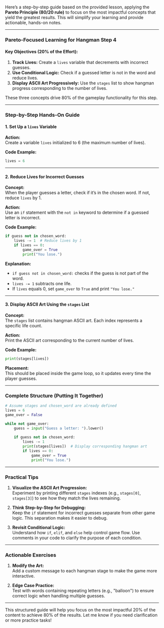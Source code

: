 Here’s a step-by-step guide based on the provided lesson, applying the **Pareto Principle (80/20 rule)** to focus on the most impactful concepts that yield the greatest results. This will simplify your learning and provide actionable, hands-on notes.

---

### **Pareto-Focused Learning for Hangman Step 4**

#### **Key Objectives (20% of the Effort):**
1. **Track Lives:** Create a `lives` variable that decrements with incorrect guesses.
2. **Use Conditional Logic:** Check if a guessed letter is not in the word and reduce lives.
3. **Display ASCII Art Progressively:** Use the `stages` list to show hangman progress corresponding to the number of lives.

These three concepts drive 80% of the gameplay functionality for this step.

---

### **Step-by-Step Hands-On Guide**

#### 1. **Set Up a `lives` Variable**
**Action:**  
Create a variable `lives` initialized to 6 (the maximum number of lives).  

**Code Example:**
```python
lives = 6
```

---

#### 2. **Reduce Lives for Incorrect Guesses**
**Concept:**  
When the player guesses a letter, check if it’s in the chosen word. If not, reduce `lives` by 1.

**Action:**  
Use an `if` statement with the `not in` keyword to determine if a guessed letter is incorrect.

**Code Example:**
```python
if guess not in chosen_word:
    lives -= 1  # Reduce lives by 1
    if lives == 0:
        game_over = True
        print("You lose.")
```

**Explanation:**  
- `if guess not in chosen_word:` checks if the guess is not part of the word.  
- `lives -= 1` subtracts one life.  
- If `lives` equals 0, set `game_over` to `True` and print `"You lose."`

---

#### 3. **Display ASCII Art Using the `stages` List**
**Concept:**  
The `stages` list contains hangman ASCII art. Each index represents a specific life count.  

**Action:**  
Print the ASCII art corresponding to the current number of lives.

**Code Example:**
```python
print(stages[lives])
```

**Placement:**  
This should be placed inside the game loop, so it updates every time the player guesses.

---

### **Complete Structure (Putting It Together)**
```python
# Assume stages and chosen_word are already defined
lives = 6
game_over = False

while not game_over:
    guess = input("Guess a letter: ").lower()
    
    if guess not in chosen_word:
        lives -= 1
        print(stages[lives])  # Display corresponding hangman art
        if lives == 0:
            game_over = True
            print("You lose.")
```

---

### **Practical Tips**
1. **Visualize the ASCII Art Progression:**  
   Experiment by printing different `stages` indexes (e.g., `stages[0]`, `stages[3]`) to see how they match the lives remaining.
   
2. **Think Step-by-Step for Debugging:**  
   Keep the `if` statement for incorrect guesses separate from other game logic. This separation makes it easier to debug.

3. **Revisit Conditional Logic:**  
   Understand how `if`, `elif`, and `else` help control game flow. Use comments in your code to clarify the purpose of each condition.

---

### **Actionable Exercises**
1. **Modify the Art:**  
   Add a custom message to each hangman stage to make the game more interactive.
   
2. **Edge Case Practice:**  
   Test with words containing repeating letters (e.g., "balloon") to ensure correct logic when handling multiple guesses.

---

This structured guide will help you focus on the most impactful 20% of the content to achieve 80% of the results. Let me know if you need clarification or more practice tasks!
